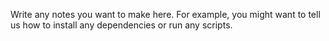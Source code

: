 Write any notes you want to make here. For example, you might want to
tell us how to install any dependencies or run any scripts.
